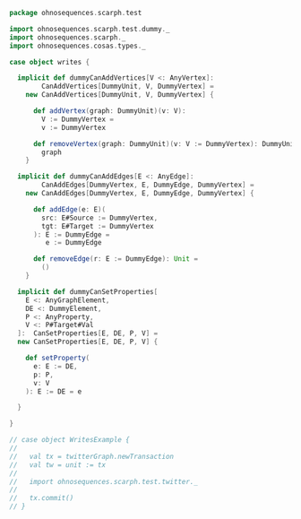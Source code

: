 
```scala
package ohnosequences.scarph.test

import ohnosequences.scarph.test.dummy._
import ohnosequences.scarph._
import ohnosequences.cosas.types._

case object writes {

  implicit def dummyCanAddVertices[V <: AnyVertex]:
        CanAddVertices[DummyUnit, V, DummyVertex] =
    new CanAddVertices[DummyUnit, V, DummyVertex] {

      def addVertex(graph: DummyUnit)(v: V):
        V := DummyVertex =
        v := DummyVertex

      def removeVertex(graph: DummyUnit)(v: V := DummyVertex): DummyUnit =
        graph
    }

  implicit def dummyCanAddEdges[E <: AnyEdge]:
        CanAddEdges[DummyVertex, E, DummyEdge, DummyVertex] =
    new CanAddEdges[DummyVertex, E, DummyEdge, DummyVertex] {

      def addEdge(e: E)(
        src: E#Source := DummyVertex,
        tgt: E#Target := DummyVertex
      ): E := DummyEdge =
         e := DummyEdge

      def removeEdge(r: E := DummyEdge): Unit =
        ()
    }

  implicit def dummyCanSetProperties[
    E <: AnyGraphElement,
    DE <: DummyElement,
    P <: AnyProperty,
    V <: P#Target#Val
  ]:  CanSetProperties[E, DE, P, V] =
  new CanSetProperties[E, DE, P, V] {

    def setProperty(
      e: E := DE,
      p: P,
      v: V
    ): E := DE = e

  }

}

// case object WritesExample {
//
//   val tx = twitterGraph.newTransaction
//   val tw = unit := tx
//
//   import ohnosequences.scarph.test.twitter._
//
//   tx.commit()
// }

```




[main/scala/ohnosequences/scarph/axioms.scala]: ../../../../../main/scala/ohnosequences/scarph/axioms.scala.md
[main/scala/ohnosequences/scarph/tensor.scala]: ../../../../../main/scala/ohnosequences/scarph/tensor.scala.md
[main/scala/ohnosequences/scarph/predicates.scala]: ../../../../../main/scala/ohnosequences/scarph/predicates.scala.md
[main/scala/ohnosequences/scarph/impl/biproducts.scala]: ../../../../../main/scala/ohnosequences/scarph/impl/biproducts.scala.md
[main/scala/ohnosequences/scarph/impl/tensors.scala]: ../../../../../main/scala/ohnosequences/scarph/impl/tensors.scala.md
[main/scala/ohnosequences/scarph/impl/evals.scala]: ../../../../../main/scala/ohnosequences/scarph/impl/evals.scala.md
[main/scala/ohnosequences/scarph/impl/distributivity.scala]: ../../../../../main/scala/ohnosequences/scarph/impl/distributivity.scala.md
[main/scala/ohnosequences/scarph/impl/relations.scala]: ../../../../../main/scala/ohnosequences/scarph/impl/relations.scala.md
[main/scala/ohnosequences/scarph/impl/category.scala]: ../../../../../main/scala/ohnosequences/scarph/impl/category.scala.md
[main/scala/ohnosequences/scarph/rewrites.scala]: ../../../../../main/scala/ohnosequences/scarph/rewrites.scala.md
[main/scala/ohnosequences/scarph/package.scala]: ../../../../../main/scala/ohnosequences/scarph/package.scala.md
[main/scala/ohnosequences/scarph/arities.scala]: ../../../../../main/scala/ohnosequences/scarph/arities.scala.md
[main/scala/ohnosequences/scarph/objects.scala]: ../../../../../main/scala/ohnosequences/scarph/objects.scala.md
[main/scala/ohnosequences/scarph/writes.scala]: ../../../../../main/scala/ohnosequences/scarph/writes.scala.md
[main/scala/ohnosequences/scarph/biproduct.scala]: ../../../../../main/scala/ohnosequences/scarph/biproduct.scala.md
[main/scala/ohnosequences/scarph/schemas.scala]: ../../../../../main/scala/ohnosequences/scarph/schemas.scala.md
[main/scala/ohnosequences/scarph/morphisms.scala]: ../../../../../main/scala/ohnosequences/scarph/morphisms.scala.md
[main/scala/ohnosequences/scarph/syntax/package.scala]: ../../../../../main/scala/ohnosequences/scarph/syntax/package.scala.md
[main/scala/ohnosequences/scarph/syntax/objects.scala]: ../../../../../main/scala/ohnosequences/scarph/syntax/objects.scala.md
[main/scala/ohnosequences/scarph/syntax/writes.scala]: ../../../../../main/scala/ohnosequences/scarph/syntax/writes.scala.md
[main/scala/ohnosequences/scarph/syntax/morphisms.scala]: ../../../../../main/scala/ohnosequences/scarph/syntax/morphisms.scala.md
[main/scala/ohnosequences/scarph/isomorphisms.scala]: ../../../../../main/scala/ohnosequences/scarph/isomorphisms.scala.md
[test/scala/ohnosequences/scarph/TwitterQueries.scala]: ../TwitterQueries.scala.md
[test/scala/ohnosequences/scarph/impl/dummy.scala]: dummy.scala.md
[test/scala/ohnosequences/scarph/impl/writes.scala]: writes.scala.md
[test/scala/ohnosequences/scarph/impl/dummyTest.scala]: dummyTest.scala.md
[test/scala/ohnosequences/scarph/TwitterSchema.scala]: ../TwitterSchema.scala.md
[test/scala/ohnosequences/scarph/asserts.scala]: ../asserts.scala.md
[test/scala/ohnosequences/scarph/SchemaCreation.scala]: ../SchemaCreation.scala.md
[test/scala/ohnosequences/scarph/implicitSearch.scala]: ../implicitSearch.scala.md